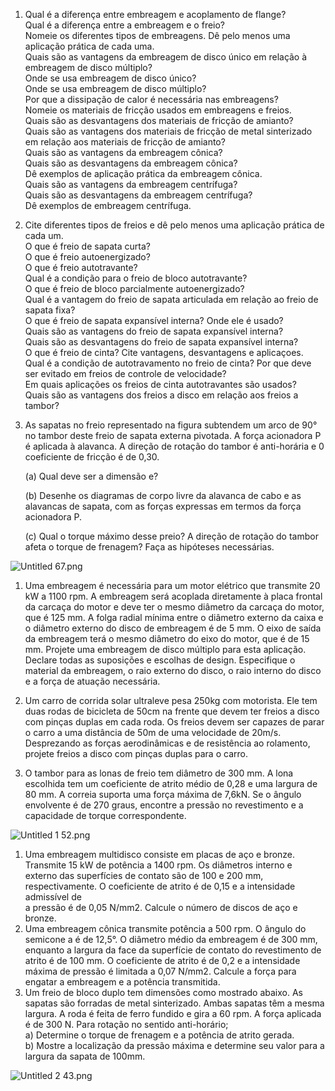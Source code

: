 1. Qual é a diferença entre embreagem e acoplamento de flange?  
    Qual é a diferença entre a embreagem e o freio?  
    Nomeie os diferentes tipos de embreagens. Dê pelo menos uma aplicação prática de cada uma.  
    Quais são as vantagens da embreagem de disco único em relação à embreagem de disco múltiplo?  
    Onde se usa embreagem de disco único?  
    Onde se usa embreagem de disco múltiplo?  
    Por que a dissipação de calor é necessária nas embreagens?  
    Nomeie os materiais de fricção usados em embreagens e freios.  
    Quais são as desvantagens dos materiais de fricção de amianto?  
    Quais são as vantagens dos materiais de fricção de metal sinterizado em relação aos materiais de fricção de amianto?  
    Quais são as vantagens da embreagem cônica?  
    Quais são as desvantagens da embreagem cônica?  
    Dê exemplos de aplicação prática da embreagem cônica.  
    Quais são as vantagens da embreagem centrífuga?  
    Quais são as desvantagens da embreagem centrífuga?  
    Dê exemplos de embreagem centrífuga.
2. Cite diferentes tipos de freios e dê pelo menos uma aplicação prática de cada um.  
    O que é freio de sapata curta?  
    O que é freio autoenergizado?  
    O que é freio autotravante?  
    Qual é a condição para o freio de bloco autotravante?  
    O que é freio de bloco parcialmente autoenergizado?  
    Qual é a vantagem do freio de sapata articulada em relação ao freio de sapata fixa?  
    O que é freio de sapata expansível interna? Onde ele é usado?  
    Quais são as vantagens do freio de sapata expansível interna?  
    Quais são as desvantagens do freio de sapata expansível interna?  
    O que é freio de cinta? Cite vantagens, desvantagens e aplicaçoes.  
    Qual é a condição de autotravamento no freio de cinta? Por que deve ser evitado em freios de controle de velocidade?  
    Em quais aplicações os freios de cinta autotravantes são usados?  
    Quais são as vantagens dos freios a disco em relação aos freios a tambor?

1. As sapatas no freio representado na figura subtendem um arco de 90° no tambor deste freio de sapata externa pivotada. A força acionadora P é aplicada à alavanca. A direção de rotação do tambor é anti-horária e 0 coeficiente de fricção é de 0,30.  
      
    (a) Qual deve ser a dimensão e?  
      
    (b) Desenhe os diagramas de corpo livre da alavanca de cabo e as alavancas de sapata, com as forças expressas em termos da força acionadora P.  
      
    (c) Qual o torque máximo desse preio? A direção de rotação do tambor afeta o torque de frenagem? Faça as hipóteses necessárias.

![Untitled 67.png](attachments/Untitled%2067%201.png)

1. Uma embreagem é necessária para um motor elétrico que transmite 20 kW a 1100 rpm. A embreagem será acoplada diretamente à placa frontal da carcaça do motor e deve ter o mesmo diâmetro da carcaça do motor, que é 125 mm. A folga radial mínima entre o diâmetro externo da caixa e o diâmetro externo do disco de embreagem é de 5 mm. O eixo de saída da embreagem terá o mesmo diâmetro do eixo do motor, que é de 15 mm. Projete uma embreagem de disco múltiplo para esta aplicação. Declare todas as suposições e escolhas de design. Especifique o material da embreagem, o raio externo do disco, o raio interno do disco e a força de atuação necessária.
2. Um carro de corrida solar ultraleve pesa 250kg com motorista. Ele tem duas rodas de bicicleta de 50cm na frente que devem ter freios a disco com pinças duplas em cada roda. Os freios devem ser capazes de parar o carro a uma distância de 50m de uma velocidade de 20m/s. Desprezando as forças aerodinâmicas e de resistência ao rolamento, projete freios a disco com pinças duplas para o carro.

1. O tambor para as lonas de freio tem diâmetro de 300 mm. A lona escolhida tem um coeficiente de atrito médio de 0,28 e uma largura de 80 mm. A correia suporta uma força máxima de 7,6kN. Se o ângulo envolvente é de 270 graus, encontre a pressão no revestimento e a capacidade de torque correspondente.

![Untitled 1 52.png](attachments/Untitled%201%2052%201.png)

1. Uma embreagem multidisco consiste em placas de aço e bronze. Transmite 15 kW de potência a 1400 rpm. Os diâmetros interno e externo das superfícies de contato são de 100 e 200 mm, respectivamente. O coeficiente de atrito é de 0,15 e a intensidade admissível de  
    a pressão é de 0,05 N/mm2. Calcule o número de discos de aço e bronze.
2. Uma embreagem cônica transmite potência a 500 rpm. O ângulo do semicone a é de 12,5°. O diâmetro médio da embreagem é de 300 mm, enquanto a largura da face da superfície de contato do revestimento de atrito é de 100 mm. O coeficiente de atrito é de 0,2 e a intensidade máxima de pressão é limitada a 0,07 N/mm2. Calcule a força para engatar a embreagem e a potência transmitida.
3. Um freio de bloco duplo tem dimensões como mostrado abaixo. As sapatas são forradas de metal sinterizado. Ambas sapatas têm a mesma largura. A roda é feita de ferro fundido e gira a 60 rpm. A força aplicada é de 300 N. Para rotação no sentido anti-horário;  
    a) Determine o torque de frenagem e a potência de atrito gerada.  
    b) Mostre a localização da pressão máxima e determine seu valor para a largura da sapata de 100mm.

![Untitled 2 43.png](attachments/Untitled%202%2043%201.png)